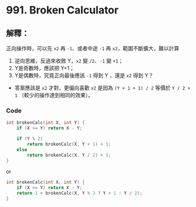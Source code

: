 # 991. Broken Calculator

## 解釋：

正向操作時，可以先 ```x2``` 再 ```-1```、或者中途 ```-1``` 再 ```x2```，範圍不斷擴大，難以計算

1. 逆向思維，反過來收斂 Y，```x2``` 變 ```/2```、```-1``` 變 ```+1```；
2. Y是奇數時，應該把 Y+1；
3. Y是偶數時，究竟正向最後應該 ```-1``` 得到 Y ，還是 ```x2``` 得到 Y？

- 答案應該是 ```x2``` 才對，更偏向喜歡 ```x2``` 是因為 ```(Y + 1 + 1) / 2``` 等價於 ```Y / 2 + 1``` （較少的操作達到相同的效果）。

### Code
```cpp
int brokenCalc(int X, int Y) {
    if (X >= Y) return X - Y;

    if (Y % 2)
        return brokenCalc(X, Y + 1) + 1;
    else
        return brokenCalc(X, Y / 2) + 1;
}
```

or

```cpp
int brokenCalc(int X, int Y) {
    if (X >= Y) return X - Y;
    return 1 + brokenCalc(X, Y % 2 ? Y + 1 : Y / 2);
}
```
